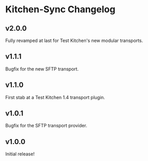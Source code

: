 # Kitchen-Sync Changelog

## v2.0.0

Fully revamped at last for Test Kitchen's new modular transports.

## v1.1.1

Bugfix for the new SFTP transport.

## v1.1.0

First stab at a Test Kitchen 1.4 transport plugin.

## v1.0.1

Bugfix for the SFTP transport provider.

## v1.0.0

Initial release!
